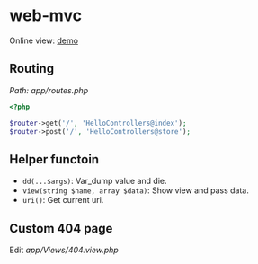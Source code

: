 # web-mvc

Online view: [demo](demo.clouding.city)

## Routing

*Path: app/routes.php*

```php
<?php

$router->get('/', 'HelloControllers@index');
$router->post('/', 'HelloControllers@store');
```

## Helper functoin

- `dd(...$args)`: Var_dump value and die.
- `view(string $name, array $data)`: Show view and pass data. 
- `uri()`: Get current uri.

## Custom 404 page

Edit *app/Views/404.view.php*

